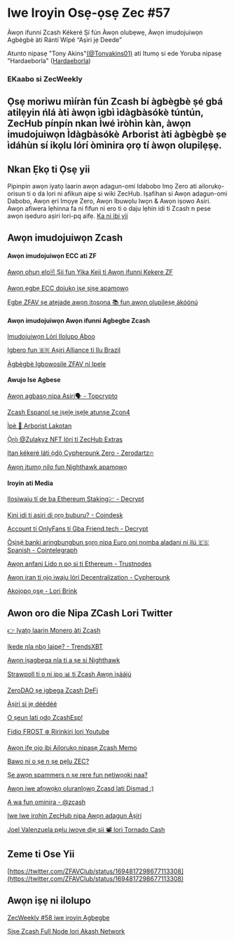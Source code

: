 # Iwe Iroyin Osẹ-ọsẹ Zec #57

Àwọn ifunni Zcash Kékeré Ṣí fún Àwọn olubẹwẹ, Àwọn imudojuiwọn Agbègbè àti Rántí Wípé “Aṣiri jẹ Deede”

 Atunto nipasẹ "Tony Akins"[(@Tonyakins01)](https://twitter.com/TonyAkins01) 
ati Itumọ si ede Yoruba nipasẹ "Hardaeborla" ([Hardaeborla](https://twitter.com/ayanlajaadebola))

### EKaabo si ZecWeekly

Ọsẹ moriwu mìíràn fún Zcash bí àgbègbè ṣé gbá atilẹyin ńlá àti àwọn ìgbì ìdàgbàsókè túntún, ZecHub pínpín nkan Ìwé ìròhìn kàn, àwọn imudojuiwọn Ìdàgbàsókè Arborist àti àgbègbè ṣe ìdáhùn sí ikọlu lórí òmìnira ọrọ tí àwọn olupilẹṣẹ.
---

## Nkan Ẹkọ ti Ọsẹ yii
Pipinpin awọn iyatọ laarin awọn adagun-omi Idabobo Imọ Zero ati ailorukọ-orisun ti o da lori ni afikun aipẹ si wiki ZecHub. Iṣafihan si Awọn adagun-omi Dabobo, Awọn ẹri Imọye Zero, Awọn Ibuwọlu Iwọn & Awọn iṣowo Asiri. Awọn afiwera lẹhinna fa ni fifun ni ero ti o daju lẹhin idi ti Zcash n pese awọn iṣeduro aṣiri lori-pq aifẹ.
[Ka ni ibi yìí](https://wiki.zechub.xyz/zk-shielded-pools-vs-decoy-based-privacy) 




## Awọn imudojuiwọn Zcash

####  Awọn imudojuiwọn ECC ati ZF
[Awọn ohun elo🗎 Ṣii fun Yika Keji ti Awọn ifunni Kekere ZF](https://forum.zcashcommunity.com/t/all-ecc-teams-focused-on-wallet-performance/42860/107) 

[Awọn ẹgbẹ ECC dojukọ iṣẹ ṣiṣe apamọwọ](https://forum.zcashcommunity.com/t/opening-applications-for-the-second-round-of-zf-minor-grants/45463) 

[Ẹgbẹ ZFAV ṣe atẹjade awọn itọsọna 📚 fun awọn olupilẹṣẹ àkóónú](https://wiki.zechub.xyz/zfav/guides) 

####  Awọn imudojuiwọn Awọn ifunni Agbegbe Zcash

[Imudojuiwọn Lórí Ilolupo Aboo](https://forum.zcashcommunity.com/t/zcash-ecosystem-security-lead/42090/91) 

[Igbero fun 🇧🇷  Aṣiri Alliance tí Ilu Brazil](https://forum.zcashcommunity.com/t/brazilian-privacy-alliance/45486) 

[Àgbègbè Igbowosile ZFAV ní Ipele](https://twitter.com/ZFAVClub/status/1693689895254949983) 

#### Awujo Ise Agbese 
[Awọn agbasọ nipa Asiri🗣️ - Topcrypto](https://free2z.cash/TopCrypto/zpage/dont-overshare-privacy-is-power-zcash) 

[Zcash Espanol ṣe iṣẹlẹ iṣẹlẹ atunṣe Zcon4](https://twitter.com/zcashesp/status/1694857330284712324) 

[Ìpè  🌳 Arborist Lakotan](https://twitter.com/zksquirrel/status/1694876187586170957) 

[Ọ̀rọ̀ @Zulakyz NFT lórí tí ZecHub Extras](https://zcashesp.com/zechub-nft-acceso-extra-a-beneficios-e-informacion-zcash/) 

[Itan kékeré láti ọ̀dọ̀ Cypherpunk Zero - Zerodartz🔥](https://free2z.com/zerodartz/zpage/cypherpunk-hacks-in-zed-city-short-story-3-out-of-12-chapters) 

[Awọn itumọ nilo fun Nighthawk apamọwọ](https://crowdin.com/project/Nighthawk-wallet) 


#### Iroyin ati Media 

[Ilosiwaju tí de ba Ethereum Staking💹  - Decrypt](https://decrypt.co/153813/ethereum-staking-is-booming-but-value-of-defi-assets-keeps-falling) 

[Kini idi ti asiri di ọrọ buburu? - Coindesk](https://www.coindesk.com/consensus-magazine/2023/08/25/when-did-privacy-become-a-bad-word) 

[Account tí OnlyFans tí Gba Friend.tech - Decrypt](https://decrypt.co/153723/onlyfans-accounts-take-over-friend-tech-crypt-app-adds-photo-feature) 

[Òṣìṣẹ́ banki aringbungbun sọrọ nipa Euro oni nọmba aladani ni ìlú 🇪🇸 Spanish - Cointelegraph](https://cointelegraph.com/news/spanish-central-bank-official-talks-about-private-payment-services-era-digital-euro) 

[Awọn anfani Lido n pọ si ti Ethereum - Trustnodes](https://www.trustnodes.com/2023/08/27/lido-closes-in-on-33-of-the-ethereum-network) 

[Awọn iran ti ọjọ iwaju lórí Decentralization - Cypherpunk](https://www.cypherpunktimes.com/visions-of-a-decentralised-future/) 

[Akojọpọ ọsẹ - Lori Brink](https://onthebrink-podcast.com/roundup-08-25-23/) 



## Awon oro die Nipa ZCash Lori Twitter
[👉 Iyatọ laarin Monero àti Zcash](https://twitter.com/MKjrstad/status/1695814999405379672) 

[Ikede nla nbọ laipẹ? - TrendsXBT](https://twitter.com/TrendsXBT/status/1694891818226213127) 

[Awọn iṣagbega nla ti a ṣe si Nighthawk](https://twitter.com/aiyadt/status/1694973730856866228) 

[Strawpoll ti o ni ipo 📊 ti Zcash Awọn ìṣáájú](https://twitter.com/nate_zec/status/1694405933638861048) 

[ZeroDAO ṣe igbega Zcash DeFi](https://twitter.com/zerodaoHQ/status/1694762728345456889) 

[Àṣírí sì jẹ déédéé](https://twitter.com/ZecHub/status/1694417573541007445) 

[O ṣeun lati ọdọ ZcashEsp!](https://twitter.com/zcashesp/status/1694861382154338648) 

[Fidio FROST ❄️  Ririnkiri lori Youtube](https://twitter.com/ZcashFoundation/status/1694410320859545939) 

[Awọn ifẹ ojo ibi Ailorukọ nipasẹ Zcash Memo](https://twitter.com/AyanlajaAdebola/status/1695721838943289694) 

[Bawo ni o ṣe n ṣe pẹlu ZEC?](https://twitter.com/ZcashForum/status/1693520113797116406) 

[Ṣe awọn spammers n ṣe rere fun nẹtiwọọki naa?](https://twitter.com/ZcashForum/status/1693430229044445287) 

[Awọn iwe afọwọkọ oluranlọwọ Zcasd lati Dismad :)](https://twitter.com/ZcashForum/status/1693385561116164360) 

[A wa fun ominira - @zcash](https://twitter.com/zcash/status/1669397156212375583) 

[Iwe Iwe irohin ZecHub nipa Awọn adagun Àṣírí](https://twitter.com/ZecHub/status/1695082959911403585) 


[Joel Valenzuela pẹlu iwoye diẹ sii 📽️ lori Tornado Cash](https://twitter.com/TheDesertLynx/status/1694816146355036620) 




## Zeme ti Ose Yii 

[https://twitter.com/ZFAVClub/status/1694817298677113308](https://twitter.com/ZFAVClub/status/1694817298677113308) 


## Awọn iṣẹ ni ilolupo
[ZecWeekly #58  iwe iroyin Agbegbe](https://app.dework.xyz/zechub-2424/board?taskId=102e34d1-8f77-45d1-bd4f-d3d8f2a040ce) 

[Ṣiṣe Zcash Full Node lori Akash Network](https://app.dework.xyz/zechub-2424/board?taskId=543cab70-627d-4222-a712-9fb8768abe9c) 

